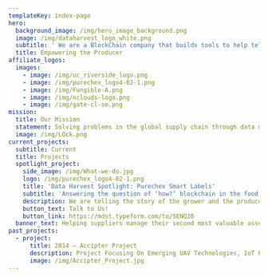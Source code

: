 ```yaml
---
templateKey: index-page
hero:
  background_image: /img/hero_image_background.png
  image: /img/dataharvest_logo_white.png
  subtitle: ' We are a BlockChain company that builds tools to help tell the story of the products in your life'
  title: Empowering the Producer
affiliate_logos:
  images:
    - image: /img/uc_riverside_logo.png
    - image: /img/purechex_logo4-02-1.png
    - image: /img/Fungible-A.png
    - image: /img/nclouds-logo.png
    - image: /img/gate-cl-sm.png
mission:
  title: Our Mission
  statement: Solving problems in the global supply chain through data management and  distributed ledger technologies.
  image: /img/LOck.png
current_projects:
  subtitle: Current
  title: Projects
  spotlight_project:
    side_image: /img/What-we-do.jpg
    logo: /img/purechex_logo4-02-1.png
    title: 'Data Harvest Spotlight: Purechex Smart Labels'
    subtitle: 'Answering the question of ‘how?’ blockchain in the food system'
    description: We are telling the story of the grower and the producers. Capturing the story of the product told by the people that make it. Attaching that story to the products and allowing people to add to the richness of that story. DataHarvest, along with our partners have developed a smart label that uniquely pairs blockchain with the food chain. Our open and ground up approach provides an important option for those looking to use blockchain in their business.
    button_text: Talk to Us!
    button_link: https://mdst.typeform.com/to/SENQ20
  banner_text: Helping suppliers manage their second most valuable asset… their data!
past_projects:
  - project:
      title: 2014 – Accipter Project
      description: Project Focusing On Emerging UAV Technologies, IoT Platforms, Multispectral Imaging, Machine Learning, And Automation.
      image: /img/Accipter_Project.jpg
---
```


